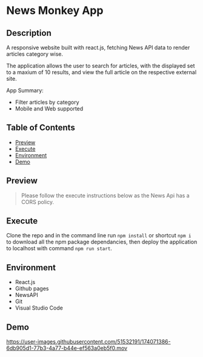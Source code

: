# News Monkey App

## Description
A responsive website built with react.js, fetching News API data to render articles category wise.

The application allows the user to search for articles, with the displayed set to a maxium of 10 results, and view the full article on the respective external site.

App Summary:
* Filter articles by category 
* Mobile and Web supported

## Table of Contents
- [Preview](#Preview)
- [Execute](#Execute)
- [Environment](#Environment)
- [Demo](#Demo)

## Preview

> Please follow the execute instructions below as the News Api has a CORS policy.

## Execute
Clone the repo and in the command line run `npm install` or shortcut `npm i` to download all the npm package dependancies, then deploy the application to localhost with command `npm run start`.

## Environment
* React.js
* Github pages
* NewsAPI
* Git
* Visual Studio Code

## Demo

https://user-images.githubusercontent.com/51532191/174071386-6db905d1-77b3-4a77-b44e-ef563a0eb5f0.mov


